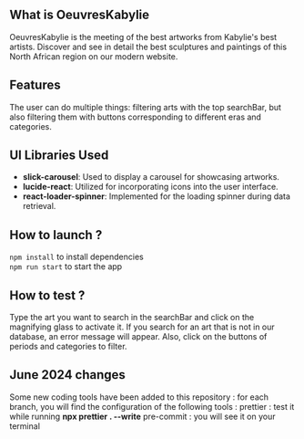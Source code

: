 ## What is OeuvresKabylie

OeuvresKabylie is the meeting of the best artworks from Kabylie's best artists. Discover and see in detail the best sculptures and paintings of this North African region on our modern website.

## Features

The user can do multiple things: filtering arts with the top searchBar, but also filtering them with buttons corresponding to different eras and categories.

## UI Libraries Used
- **slick-carousel**: Used to display a carousel for showcasing artworks.
- **lucide-react**: Utilized for incorporating icons into the user interface.
- **react-loader-spinner**: Implemented for the loading spinner during data retrieval.

## How to launch ?

```npm install``` to install dependencies\
```npm run start``` to start the app

## How to test ?

Type the art you want to search in the searchBar and click on the magnifying glass to activate it. If you search for an art that is not in our database, an error message will appear. Also, click on the buttons of periods and categories to filter.

## June 2024 changes

Some new coding tools have been added to this repository : for each branch, you will find the configuration of the following tools : 
prettier : test it while running **npx prettier . --write** 
pre-commit : you will see it on your terminal
